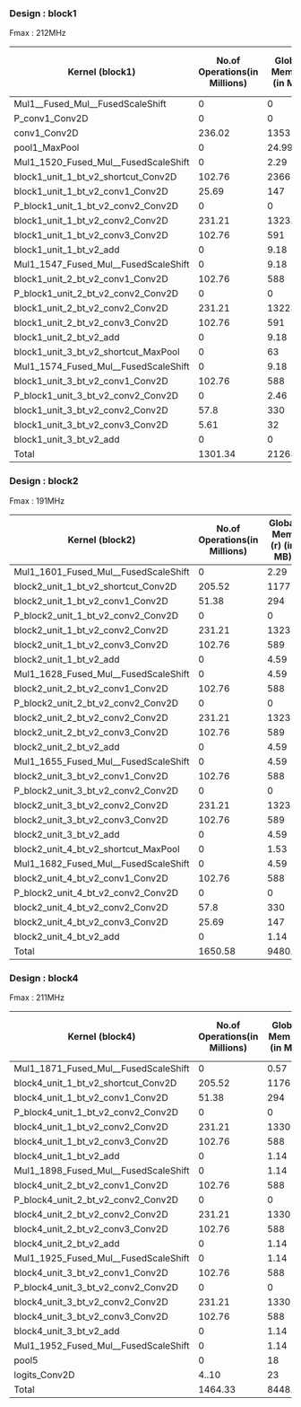 ### Design : block1 
 Fmax : 212MHz   
 
 | Kernel \(block1\)                          | No\.of Operations\(in Millions\) | Global Mem \(r\) \(in MB\) | Global Mem \(w\) \(in MB\) | Exe time\(measured in ms\) | Operations/second \(measured\) \(GOPS\) | Ops/cycle \(measured\) | Ops/cycle \(estimated\) | Ops/byte | Global mem/second\(MBps\) | Global mem/cycle \(MB per clock\) |
|--------------------------------------------|----------------------------------|----------------------------|----------------------------|----------------------------|-----------------------------------------|------------------------|-------------------------|----------|---------------------------|-----------------------------------|
| Mul1\_\_Fused\_Mul\_\_FusedScaleShift      | 0                                | 0                          | 0                          | 0                          | 0                                       | 0                      | 0                       | 0        | 0                         | 0                                 |
| P\_conv1\_Conv2D                           | 0                                | 0                          | 0                          | 0                          | 0                                       | 0                      | 0                       | 0        | 0                         | 0                                 |
| conv1\_Conv2D                              | 236\.02                          | 1353                       | 453                        | 4780                       | 0\.049                                  | 0\.23                  | 2                       | 0\.12    | 378                       | 1\.86                             |
| pool1\_MaxPool                             | 0                                | 24\.99                     | 24\.99                     | 12\.29                     | 0                                       | 0                      | 0                       | 0        | 5958\.22                  | 29\.47                            |
| Mul1\_1520\_Fused\_Mul\_\_FusedScaleShift  | 0                                | 2\.29                      | 0\.76                      | 0\.96                      | 0                                       | 0                      | 0                       | 0        | 3190                      | 15\.77                            |
| block1\_unit\_1\_bt\_v2\_shortcut\_Conv2D  | 102\.76                          | 2366                       | 591                        | 199                        | 0\.41                                   | 1\.97                  | 2                       | 0\.12    | 3217                      | 15                                |
| block1\_unit\_1\_bt\_v2\_conv1\_Conv2D     | 25\.69                           | 147                        | 49                         | 61\.42                     | 0\.41                                   | 0\.19                  | 2                       | 0\.12    | 3216                      | 1\.56                             |
| P\_block1\_unit\_1\_bt\_v2\_conv2\_Conv2D  | 0                                | 0                          | 0                          | 0                          | 0                                       | 0                      | 0                       | 0        | 0                         | 0                                 |
| block1\_unit\_1\_bt\_v2\_conv2\_Conv2D     | 231\.21                          | 1323\.87                   | 441\.87                    | 6580                       | 0\.03                                   | 0\.16                  | 2                       | 0\.12    | 268                       | 1\.32                             |
| block1\_unit\_1\_bt\_v2\_conv3\_Conv2D     | 102\.76                          | 591                        | 199                        | 245\.6                     | 0\.41                                   | 1\.97                  | 2                       | 0\.12    | 3217                      | 15                                |
| block1\_unit\_1\_bt\_v2\_add               | 0                                | 9\.18                      | 3\.8                       | 3\.8                       | 0                                       | 0                      | 0                       | 0        | 3223                      | 15\.94                            |
| Mul1\_1547\_Fused\_Mul\_\_FusedScaleShift  | 0                                | 9\.18                      | 3\.8                       | 3\.8                       | 0                                       | 0                      | 0                       | 0        | 3223                      | 15\.94                            |
| block1\_unit\_2\_bt\_v2\_conv1\_Conv2D     | 102\.76                          | 588                        | 196                        | 242\.89                    | 0\.423                                  | 1\.99                  | 2                       | 0\.12    | 3234                      | 16                                |
| P\_block1\_unit\_2\_bt\_v2\_conv2\_Conv2D  | 0                                | 0                          | 0                          | 0                          | 0                                       | 0                      | 0                       | 0        | 0                         | 0                                 |
| block1\_unit\_2\_bt\_v2\_conv2\_Conv2D     | 231\.21                          | 13223\.87                  | 441\.87                    | 6580                       | 0\.03                                   | 0\.16                  | 2                       | 0\.12    | 268                       | 1\.32                             |
| block1\_unit\_2\_bt\_v2\_conv3\_Conv2D     | 102\.76                          | 591                        | 199                        | 245\.6                     | 0\.41                                   | 1\.97                  | 2                       | 0\.12    | 3217                      | 16                                |
| block1\_unit\_2\_bt\_v2\_add               | 0                                | 9\.18                      | 3\.8                       | 3\.8                       | 0                                       | 0                      | 0                       | 0        | 3223                      | 15                                |
| block1\_unit\_3\_bt\_v2\_shortcut\_MaxPool | 0                                | 63                         | 70                         | 1\.26                      | 0                                       | 0                      | 0                       | 0        | 11068                     | 522                               |
| Mul1\_1574\_Fused\_Mul\_\_FusedScaleShift  | 0                                | 9\.18                      | 3\.06                      | 3\.8                       | 0                                       | 0                      | 0                       | 0        | 3223                      | 15                                |
| block1\_unit\_3\_bt\_v2\_conv1\_Conv2D     | 102\.76                          | 588                        | 196                        | 242                        | 0\.42                                   | 2                      | 2                       | 0\.12    | 3245                      | 16                                |
| P\_block1\_unit\_3\_bt\_v2\_conv2\_Conv2D  | 0                                | 2\.46                      | 0\.82                      | 1\.03                      | 0                                       | 0                      | 0                       | 0        | 3189                      | 15                                |
| block1\_unit\_3\_bt\_v2\_conv2\_Conv2D     | 57\.8                            | 330                        | 110                        | 1940                       | 0\.029                                  | 0\.14                  | 2                       | 0\.12    | 227                       | 1                                 |
| block1\_unit\_3\_bt\_v2\_conv3\_Conv2D     | 5\.61                            | 32                         | 10                         | 61\.45                     | 0\.091                                  | 0\.43                  | 2                       | 0\.122   | 703                       | 3                                 |
| block1\_unit\_3\_bt\_v2\_add               | 0                                | 0                          | 2\.29                      | 0\.76                      | 0                                       | 0                      | 0                       | 0        | 3190                      | 15                                |
| Total                                      | 1301\.34                         | 21263\.2                   | 3000\.06                   | 21209\.46                  |




### Design : block2
 Fmax : 191MHz  
 
| Kernel \(block2\)                          | No\.of Operations\(in Millions\) | Global Mem \(r\) \(in MB\) | Global Mem \(w\) \(in MB\) | Exe time\(measured in ms\) | Operations/second \(measured\) \(GOPS\) | Ops/cycle \(measured\) | Ops/cycle \(estimated\) | Ops/byte | Global mem/second\(MBps\) | Global mem/cycle \(MB per clock\) |
|--------------------------------------------|----------------------------------|----------------------------|----------------------------|----------------------------|-----------------------------------------|------------------------|-------------------------|----------|---------------------------|-----------------------------------|
| Mul1\_1601\_Fused\_Mul\_\_FusedScaleShift  | 0                                | 2\.29                      | 0\.76                      | 1\.07                      | 0                                       | 0                      | 0                       | 0        | 2862                      | 15                                |
| block2\_unit\_1\_bt\_v2\_shortcut\_Conv2D  | 205\.52                          | 1177                       | 393                        | 538\.21                    | 0\.38                                   | 1\.99                  | 2                       | 0\.12    | 2919                      | 16                                |
| block2\_unit\_1\_bt\_v2\_conv1\_Conv2D     | 51\.38                           | 294                        | 98                         | 134\.57                    | 0\.38                                   | 1\.99                  | 2                       | 0\.12    | 2918                      | 16                                |
| P\_block2\_unit\_1\_bt\_v2\_conv2\_Conv2D  | 0                                | 0                          | 0                          | 0                          | 0                                       | 0                      | 0                       | 0        | 0                         | 0                                 |
| block2\_unit\_1\_bt\_v2\_conv2\_Conv2D     | 231\.21                          | 1323                       | 441                        | 7710                       | 0\.029                                  | 0\.15                  | 2                       | 0\.12    | 228                       | 1\.25                             |
| block2\_unit\_1\_bt\_v2\_conv3\_Conv2D     | 102\.76                          | 589                        | 197                        | 270\.16                    | 0\.38                                   | 1\.99                  | 2                       | 0\.12    | 2913                      | 16                                |
| block2\_unit\_1\_bt\_v2\_add               | 0                                | 4\.59                      | 1\.53                      | 2\.11                      | 0                                       | 0                      | 0                       | 0        | 2902                      | 16                                |
| Mul1\_1628\_Fused\_Mul\_\_FusedScaleShift  | 0                                | 4\.59                      | 1\.53                      | 2\.11                      | 0                                       | 0                      | 0                       | 0        | 2902                      | 16                                |
| block2\_unit\_2\_bt\_v2\_conv1\_Conv2D     | 102\.76                          | 588                        | 196                        | 268\.6                     | 0\.38                                   | 2                      | 2                       | 0\.12    | 2921                      | 16                                |
| P\_block2\_unit\_2\_bt\_v2\_conv2\_Conv2D  | 0                                | 0                          | 0                          | 0                          | 0                                       | 0                      | 0                       | 0        | 0                         | 0                                 |
| block2\_unit\_2\_bt\_v2\_conv2\_Conv2D     | 231\.21                          | 1323                       | 441                        | 7710                       | 0\.029                                  | 0\.15                  | 2                       | 0\.12    | 228                       | 1\.25                             |
| block2\_unit\_2\_bt\_v2\_conv3\_Conv2D     | 102\.76                          | 589                        | 197                        | 270\.16                    | 0\.38                                   | 1\.99                  | 2                       | 0\.12    | 2913                      | 16                                |
| block2\_unit\_2\_bt\_v2\_add               | 0                                | 4\.59                      | 1\.53                      | 2\.11                      | 0                                       | 0                      | 0                       | 0        | 2902                      | 16                                |
| Mul1\_1655\_Fused\_Mul\_\_FusedScaleShift  | 0                                | 4\.59                      | 1\.53                      | 2\.11                      | 0                                       | 0                      | 0                       | 0        | 2902                      | 16                                |
| block2\_unit\_3\_bt\_v2\_conv1\_Conv2D     | 102\.76                          | 588                        | 196                        | 268\.6                     | 0\.38                                   | 2                      | 2                       | 0\.12    | 2921                      | 16                                |
| P\_block2\_unit\_3\_bt\_v2\_conv2\_Conv2D  | 0                                | 0                          | 0                          | 0                          | 0                                       | 0                      | 0                       | 0        | 0                         | 0                                 |
| block2\_unit\_3\_bt\_v2\_conv2\_Conv2D     | 231\.21                          | 1323                       | 441                        | 7710                       | 0\.029                                  | 0\.15                  | 2                       | 0\.12    | 228                       | 1\.25                             |
| block2\_unit\_3\_bt\_v2\_conv3\_Conv2D     | 102\.76                          | 589                        | 197                        | 270\.16                    | 0\.38                                   | 1\.99                  | 2                       | 0\.12    | 2913                      | 16                                |
| block2\_unit\_3\_bt\_v2\_add               | 0                                | 4\.59                      | 1\.53                      | 2\.11                      | 0                                       | 0                      | 0                       | 0        | 2902                      | 16                                |
| block2\_unit\_4\_bt\_v2\_shortcut\_MaxPool | 0                                | 1\.53                      | 1\.91                      | 0\.88                      | 0                                       | 0                      | 0                       | 0        | 410530                    | 21                                |
| Mul1\_1682\_Fused\_Mul\_\_FusedScaleShift  | 0                                | 4\.59                      | 1\.53                      | 2\.11                      | 0                                       | 0                      | 0                       | 0        | 2902                      | 16                                |
| block2\_unit\_4\_bt\_v2\_conv1\_Conv2D     | 102\.76                          | 588                        | 196                        | 268\.6                     | 0\.38                                   | 2                      | 2                       | 0\.12    | 2921                      | 16                                |
| P\_block2\_unit\_4\_bt\_v2\_conv2\_Conv2D  | 0                                | 0                          | 0                          | 0                          | 0                                       | 0                      | 0                       | 0        | 0                         | 0                                 |
| block2\_unit\_4\_bt\_v2\_conv2\_Conv2D     | 57\.8                            | 330                        | 110                        | 2150                       | 0\.02                                   | 0\.14                  | 2                       | 0\.12    | 205                       | 1                                 |
| block2\_unit\_4\_bt\_v2\_conv3\_Conv2D     | 25\.69                           | 147                        | 49                         | 67\.56                     | 0\.38                                   | 2                      | 2                       | 0\.12    | 2912                      | 16                                |
| block2\_unit\_4\_bt\_v2\_add               | 0                                | 1\.14                      | 0\.38                      | 0\.54                      | 0                                       | 0                      | 0                       | 0        | 2835                      | 15                                |
| Total                                      | 1650\.58                         | 9480\.5                    | 3164\.23                   | 27651\.77                  |

 
 
 


### Design : block4 
 Fmax : 211MHz  
 
 
 | Kernel \(block4\)                         | No\.of Operations\(in Millions\) | Global Mem \(r\) \(in MB\) | Global Mem \(w\) \(in MB\) | Exe time\(measured in ms\) | Operations/second \(measured\) \(GOPS\) | Ops/cycle \(measured\) | Ops/cycle \(estimated\) | Ops/byte | Global mem/second\(MBps\) | Global mem/cycle \(MB per clock\) |
|-------------------------------------------|----------------------------------|----------------------------|----------------------------|----------------------------|-----------------------------------------|------------------------|-------------------------|----------|---------------------------|-----------------------------------|
| Mul1\_1871\_Fused\_Mul\_\_FusedScaleShift | 0                                | 0\.57                      | 0\.91                      | 1                          | 0                                       | 0                      | 0                       | 0        | 765                       | 4                                 |
| block4\_unit\_1\_bt\_v2\_shortcut\_Conv2D | 205\.52                          | 1176                       | 392                        | 487\.22                    | 0\.42                                   | 1\.99                  | 2                       | 0\.12    | 3219                      | 16                                |
| block4\_unit\_1\_bt\_v2\_conv1\_Conv2D    | 51\.38                           | 294                        | 98                         | 121\.83                    | 0\.42                                   | 1\.99                  | 2                       | 0\.12    | 3219                      | 16                                |
| P\_block4\_unit\_1\_bt\_v2\_conv2\_Conv2D | 0                                | 0                          | 0                          | 0                          | 0                                       | 0                      | 0                       | 0        | 0                         | 0                                 |
| block4\_unit\_1\_bt\_v2\_conv2\_Conv2D    | 231\.21                          | 1330                       | 448                        | 7050                       | 0\.032                                  | 0\.155                 | 2                       | 0\.12    | 252                       | 1                                 |
| block4\_unit\_1\_bt\_v2\_conv3\_Conv2D    | 102\.76                          | 588                        | 196                        | 243\.86                    | 0\.42                                   | 1\.99                  | 2                       | 0\.12    | 3218                      | 16                                |
| block4\_unit\_1\_bt\_v2\_add              | 0                                | 1\.14                      | 0\.38                      | 0\.49                      | 0                                       | 0                      | 0                       | 0        | 3125                      | 15                                |
| Mul1\_1898\_Fused\_Mul\_\_FusedScaleShift | 0                                | 1\.14                      | 0\.38                      | 0\.49                      | 0                                       | 0                      | 0                       | 0        | 3125                      | 15                                |
| block4\_unit\_2\_bt\_v2\_conv1\_Conv2D    | 102\.76                          | 588                        | 196                        | 243\.51                    | 0\.42                                   | 1\.99                  | 2                       | 0\.12    | 3220                      | 16                                |
| P\_block4\_unit\_2\_bt\_v2\_conv2\_Conv2D | 0                                | 0                          | 0                          | 0                          | 0                                       | 0                      | 0                       | 0        | 0                         | 0                                 |
| block4\_unit\_2\_bt\_v2\_conv2\_Conv2D    | 231\.21                          | 1330                       | 448                        | 7050                       | 0\.032                                  | 0\.155                 | 2                       | 0\.12    | 252                       | 1                                 |
| block4\_unit\_2\_bt\_v2\_conv3\_Conv2D    | 102\.76                          | 588                        | 196                        | 243\.86                    | 0\.42                                   | 1\.99                  | 2                       | 0\.12    | 3218                      | 16                                |
| block4\_unit\_2\_bt\_v2\_add              | 0                                | 1\.14                      | 0\.38                      | 0\.49                      | 0                                       | 0                      | 0                       | 0        | 3125                      | 15                                |
| Mul1\_1925\_Fused\_Mul\_\_FusedScaleShift | 0                                | 1\.14                      | 0\.38                      | 0\.49                      | 0                                       | 0                      | 0                       | 0        | 3125                      | 15                                |
| block4\_unit\_3\_bt\_v2\_conv1\_Conv2D    | 102\.76                          | 588                        | 196                        | 243\.51                    | 0\.42                                   | 1\.99                  | 2                       | 0\.12    | 3220                      | 16                                |
| P\_block4\_unit\_3\_bt\_v2\_conv2\_Conv2D | 0                                | 0                          | 0                          | 0                          | 0                                       | 0                      | 0                       | 0        | 0                         | 0                                 |
| block4\_unit\_3\_bt\_v2\_conv2\_Conv2D    | 231\.21                          | 1330                       | 448                        | 7050                       | 0\.032                                  | 0\.155                 | 2                       | 0\.12    | 252                       | 1                                 |
| block4\_unit\_3\_bt\_v2\_conv3\_Conv2D    | 102\.76                          | 588                        | 196                        | 243\.86                    | 0\.42                                   | 1\.99                  | 2                       | 0\.12    | 3218                      | 16                                |
| block4\_unit\_3\_bt\_v2\_add              | 0                                | 1\.14                      | 0\.38                      | 0\.49                      | 0                                       | 0                      | 0                       | 0        | 3125                      | 15                                |
| Mul1\_1952\_Fused\_Mul\_\_FusedScaleShift | 0                                | 1\.14                      | 0\.38                      | 0\.49                      | 0                                       | 0                      | 0                       | 0        | 3125                      | 15                                |
| pool5                                     | 0                                | 18                         | 18                         | 0\.49                      | 0                                       | 0                      | 0                       | 0        | 80298                     | 380                               |
| logits\_Conv2D                            | 4\.\.10                          | 23                         | 7                          | 9\.8                       | 0\.41                                   | 1\.98                  | 2                       | 0\.12    | 3192                      | 16                                |
| Total                                     | 1464\.33                         | 8448\.41                   | 2842\.19                   | 22991\.88                  |

